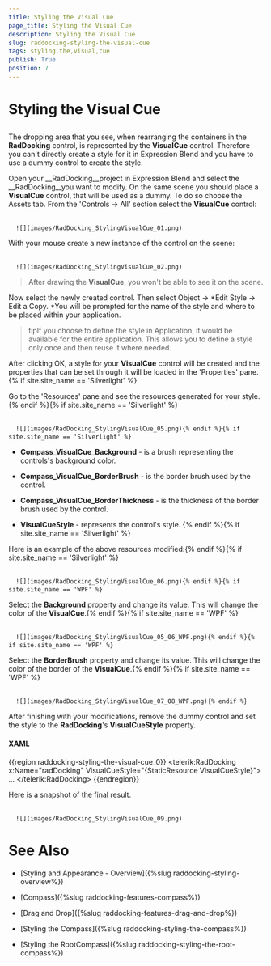 ```yaml
---
title: Styling the Visual Cue
page_title: Styling the Visual Cue
description: Styling the Visual Cue
slug: raddocking-styling-the-visual-cue
tags: styling,the,visual,cue
publish: True
position: 7
---
```


# Styling the Visual Cue



## 

The dropping area that you see, when rearranging the containers in the __RadDocking__ control, is represented by the __VisualCue__ control. Therefore you can't directly create a style for it in Expression Blend and you have to use a dummy control to create the style.

Open your __RadDocking__project in Expression Blend and select the __RadDocking__you want to modify. On the same scene you should place a __VisualCue__ control, that will be used as a dummy. To do so choose the Assets tab. From the 'Controls -> All' section select the __VisualCue__ control:




         
      ![](images/RadDocking_StylingVisualCue_01.png)

With your mouse create a new instance of the control on the scene:




         
      ![](images/RadDocking_StylingVisualCue_02.png)

>After drawing the __VisualCue__, you won't be able to see it on the scene.

Now select the newly created control. Then select Object -> *Edit Style -> Edit a Copy. *You will be prompted for the name of the style and where to be placed within your application.

>tipIf you choose to define the style in Application, it would be available for the entire application. This allows you to define a style only once and then reuse it where needed.

After clicking OK, a style for your __VisualCue__ control will be created and the properties that can be set through it will be loaded in the 'Properties' pane. {% if site.site_name == 'Silverlight' %}

Go to the 'Resources' pane and see the resources generated for your style. {% endif %}{% if site.site_name == 'Silverlight' %}




         
      ![](images/RadDocking_StylingVisualCue_05.png){% endif %}{% if site.site_name == 'Silverlight' %}

* __Compass_VisualCue_Background__ - is a brush representing the controls's background color.

* __Compass_VisualCue_BorderBrush__ - is the border brush used by the control.

* __Compass_VisualCue_BorderThickness__ - is the thickness of the border brush used by the control.

* __VisualCueStyle__ - represents the control's style. {% endif %}{% if site.site_name == 'Silverlight' %}

Here is an example of the above resources modified:{% endif %}{% if site.site_name == 'Silverlight' %}




         
      ![](images/RadDocking_StylingVisualCue_06.png){% endif %}{% if site.site_name == 'WPF' %}

Select the __Background__ property and change its value. This will change the color of the __VisualCue__.{% endif %}{% if site.site_name == 'WPF' %}




         
      ![](images/RadDocking_StylingVisualCue_05_06_WPF.png){% endif %}{% if site.site_name == 'WPF' %}

Select the __BorderBrush__ property and change its value. This will change the color of the border of the __VisualCue__.{% endif %}{% if site.site_name == 'WPF' %}




         
      ![](images/RadDocking_StylingVisualCue_07_08_WPF.png){% endif %}

After finishing with your modifications, remove the dummy control and set the style to the __RadDocking__'s __VisualCueStyle__ property.

#### __XAML__

{{region raddocking-styling-the-visual-cue_0}}
	<telerik:RadDocking x:Name="radDocking"
	                         VisualCueStyle="{StaticResource VisualCueStyle}">
	    ...
	</telerik:RadDocking>
	{{endregion}}



Here is a snapshot of the final result.




         
      ![](images/RadDocking_StylingVisualCue_09.png)

# See Also

 * [Styling and Appearance - Overview]({%slug raddocking-styling-overview%})

 * [Compass]({%slug raddocking-features-compass%})

 * [Drag and Drop]({%slug raddocking-features-drag-and-drop%})

 * [Styling the Compass]({%slug raddocking-styling-the-compass%})

 * [Styling the RootCompass]({%slug raddocking-styling-the-root-compass%})
